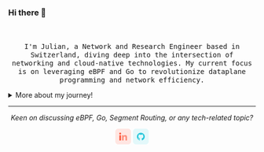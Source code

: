 ### Hi there 👋
<p align="center">
  <br><br>
  <samp>
    I'm Julian, a Network and Research Engineer based in Switzerland, diving deep into the intersection of networking and cloud-native technologies. My current focus is on leveraging eBPF and Go to revolutionize dataplane programming and network efficiency.
  </samp>
</p>
<details>
  <summary>More about my journey!</summary>
  <br>

  - 🎓 Proud holder of a Master's Degree in Computer Science from Eastern Switzerland University.

  - 💼 Engaged as a Network and Research Engineer at the Institute for Network and Security, pushing the boundaries of Segment Routing and network innovation.

  - 🌐 Focusing on eBPF and Go for cutting-edge network programming and application development.

  - 🚀 Working on some cool new projects.
    - [eBPF-Bridge](https://github.com/jklaiber/ebpf-bridge) - eBPF driven network bridge
    - [Jumper](https://github.com/jklaiber/jumper) - A simple CLI SSH manager 
    - [WEmulate](https://github.com/wemulate) - A modern Network Emulator 
    - [Jalapeno API Gateway](https://github.com/jalapeno-api-gateway) - A modern API gateway for the cloud-native SDN platform Jalapeno

</details>
<hr>
<p align="center">
  <i>Keen on discussing eBPF, Go, Segment Routing, or any tech-related topic?</i>
  <p align="center">
    <a href="https://www.linkedin.com/in/julianklaiber/" alt="Linkedin"><img src="https://github.com/jklaiber/jklaiber/blob/master/readme/linkedin.png"></a>
    <a href="https://github.com/jklaiber" alt="GitHub"><img src="https://github.com/jklaiber/jklaiber/blob/master/readme/github.png"></a>
  </p>
</p>